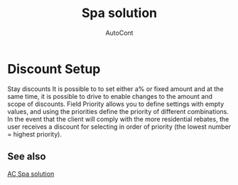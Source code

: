 ﻿---
    title: "Spa solution"
    author: AutoCont
    ms.date: 04/30/2018
    ms.topic: article
    ms.prod: dynamics-nav-2017
    ms.contentlocale: en
    ms.lasthandoff: 04/30/2018
---

# Discount Setup

Stay discounts It is possible to to set either a% or fixed amount and at the same time, it is possible to drive to enable changes to the amount and scope of discounts.
Field Priority allows you to define settings with empty values, and using the priorities define the priority of different combinations. In the event that the client will comply with the more residential rebates, the user receives a discount for selecting in order of priority (the lowest number = highest priority). 



## <a name="see-also"></a>See also
[AC Spa solution](ac-spa-solution.md)